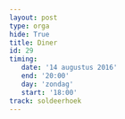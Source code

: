 ```yaml
---
layout: post
type: orga
hide: True
title: Diner
id: 29
timing: 
   date: '14 augustus 2016'
   end: '20:00'
   day: 'zondag'
   start: '18:00'
track: soldeerhoek
---
```

